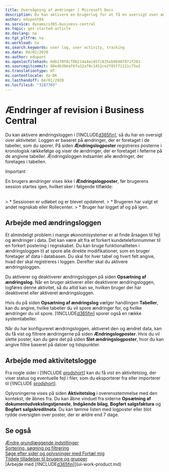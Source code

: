 ```yaml
---
title: Overvågning af ændringer | Microsoft Docs
description: Du kan aktivere en brugerlog for at få en oversigt over ændringer af data i registrerede tabeller. Du kan også spore aktiviteter med bestemte typer aktivitetslogge.
author: edupont04
ms.service: dynamics365-business-central
ms.topic: get-started-article
ms.devlang: na
ms.tgt_pltfrm: na
ms.workload: na
ms.search.keywords: user log, user activity, tracking
ms.date: 04/01/2020
ms.author: edupont
ms.openlocfilehash: 6db170f8cf0b214a4ec85fc835eb8b98f071f203
ms.sourcegitcommit: 88e4b30eaf6fa32af0c1452ce2f85ff1111c75e2
ms.translationtype: HT
ms.contentlocale: da-DK
ms.lasthandoff: 04/01/2020
ms.locfileid: "3187703"
---
```

# <a name="auditing-changes-in-business-central"></a>Ændringer af revision i Business Central

Du kan aktivere ændringsloggen i [!INCLUDE[d365fin](includes/d365fin_md.md)], så du har en oversigt over aktiviteter. Loggen er baseret på ændringer, der er foretaget i de tabeller, som du sporer. På siden **Ændringslogposter** registreres posterne i kronologisk rækkefølge og viser de ændringer, der er foretaget i felterne på de angivne tabeller. Ændringsloggen indsamler alle ændringer, der foretages i tabellen.

> [!Important]
> En brugers ændringer vises ikke i **Ændringslogposter**, før brugerens session startes igen, hvilket sker i følgende tilfælde:
<br />
> * Sessionen er udløbet og er blevet opdateret.
> * Brugeren har valgt et andet regnskab eller Rollecenter.
> * Bruger har logget af og på igen.

## <a name="working-with-the-change-log"></a>Arbejde med ændringsloggen

Et almindeligt problem i mange økonomisystemer er at finde årsagen til fejl og ændringer i data. Det kan være alt fra et forkert kundetelefonnummer til en forkert postering i regnskabet. Du kan bruge funktionaliteten i ændringsloggen til at spore alle direkte modifikationer, som en bruger foretager af data i databasen. Du skal for hver tabel og hvert felt angive, hvad der skal registreres i loggen. Derefter skal du aktivere ændringsloggen.  

Du aktiverer og deaktiverer ændringsloggen på siden **Opsætning af ændringslog**. Når en bruger aktiverer eller deaktiverer ændringsloggen, logføres denne aktivitet, så du altid kan se, hvilken bruger der har deaktiveret eller aktiveret ændringsloggen.

Hvis du på siden **Opsætning af ændringslog** vælger handlingen **Tabeller**, kan du angive, hvilke tabeller du vil spore ændringer for, og hvilke ændringer du vil spore. [!INCLUDE[d365fin](includes/d365fin_md.md)] sporer også en række systemtabeller.

Når du har konfigureret ændringsloggen, aktiveret den og ændret data, kan du få vist og filtrere ændringerne på siden **Ændringslogposter**. Hvis du vil slette poster, kan du gøre det på siden **Slet ændringslogposter**, hvor du kan angive filtre baseret på datoer og tidspunkter.  

## <a name="working-with-activity-logs"></a>Arbejde med aktivitetslogge

Fra nogle sider i [!INCLUDE [prodshort](includes/prodshort.md)] kan du få vist en aktivitetslog, der viser status og eventuelle fejl i filer, som du eksporterer fra eller importerer til [!INCLUDE [prodshort](includes/prodshort.md)].  

Oplysningerne vises på siden **Aktivitetslog** i overensstemmelse med den kontekst, de åbnes fra. Du kan åbne vinduet fra siderne **Opsætning af dokumentudvekslingstjeneste**, **Indgående bilag**, **Bogført salgsfaktura** og **Bogført salgskreditnota**. Du kan tømme listen med logposter eller blot rydde oversigten over poster, der er ældre end 7 dage.  

## <a name="see-also"></a>Se også
[Ændre grundlæggende indstillinger](ui-change-basic-settings.md)  
[Sortering, søgning og filtrering](ui-enter-criteria-filters.md)  
[Søge efter sider og oplysninger med Fortæl mig](ui-search.md)  
[Tildele tilladelser til brugere og grupper](ui-define-granular-permissions.md)    
[Arbejde med [!INCLUDE[d365fin](includes/d365fin_md.md)]](ui-work-product.md)  
